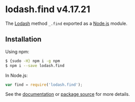 # lodash.find v4.17.21

The [Lodash](https://lodash.com/) method `_.find` exported as a [Node.js](https://nodejs.org/) module.

## Installation

Using npm:
```bash
$ {sudo -H} npm i -g npm
$ npm i --save lodash.find
```

In Node.js:
```js
var find = require('lodash.find');
```

See the [documentation](https://lodash.com/docs#find) or [package source](https://github.com/lodash/lodash/blob/4.17.21-npm-packages/lodash.find) for more details.
